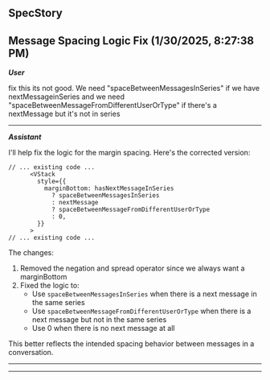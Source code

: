 ## SpecStory

## Message Spacing Logic Fix (1/30/2025, 8:27:38 PM)

_**User**_

fix this its not good. We need "spaceBetweenMessagesInSeries" if we have nextMessageinSeries and we need "spaceBetweenMessageFromDifferentUserOrType" if there's a nextMessage but it's not in series

---

_**Assistant**_

I'll help fix the logic for the margin spacing. Here's the corrected version:

```typescript:features/conversation/conversation-message/conversation-message-layout.tsx
// ... existing code ...
      <VStack
        style={{
          marginBottom: hasNextMessageInSeries
            ? spaceBetweenMessagesInSeries
            : nextMessage
            ? spaceBetweenMessageFromDifferentUserOrType
            : 0,
        }}
      >
// ... existing code ...
```

The changes:
1. Removed the negation and spread operator since we always want a marginBottom
2. Fixed the logic to:
   - Use `spaceBetweenMessagesInSeries` when there is a next message in the same series
   - Use `spaceBetweenMessageFromDifferentUserOrType` when there is a next message but not in the same series
   - Use 0 when there is no next message at all

This better reflects the intended spacing behavior between messages in a conversation.

---



---

